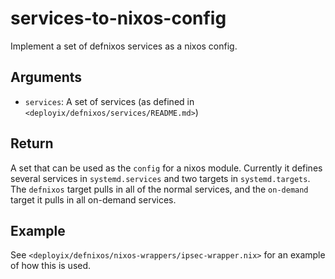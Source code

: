 services-to-nixos-config
=========================

Implement a set of defnixos services as a nixos config.

Arguments
----------

* `services`: A set of services (as defined in
  `<deployix/defnixos/services/README.md>`)

Return
------

A set that can be used as the `config` for a nixos module. Currently it defines
several services in `systemd.services` and two targets in `systemd.targets`.
The `defnixos` target pulls in all of the normal services, and the `on-demand`
target it pulls in all on-demand services.

Example
-------

See `<deployix/defnixos/nixos-wrappers/ipsec-wrapper.nix>` for an example
of how this is used.

